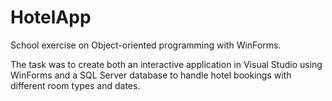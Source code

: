 # HotelApp
School exercise on Object-oriented programming with WinForms. 

The task was to create both an interactive application in Visual Studio using WinForms and a SQL Server database 
to handle hotel bookings with different room types and dates.
